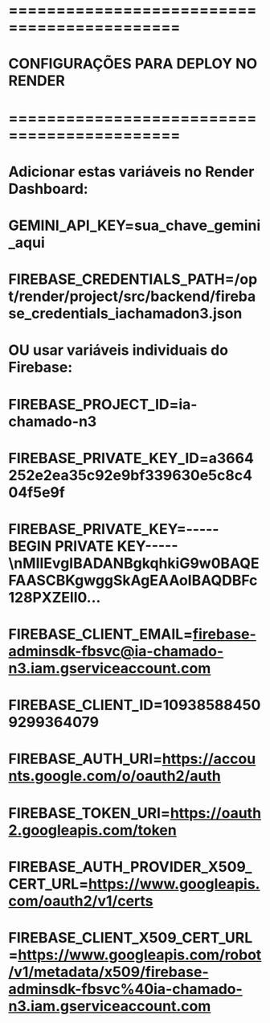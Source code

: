 
# ============================================
# CONFIGURAÇÕES PARA DEPLOY NO RENDER
# ============================================

# Adicionar estas variáveis no Render Dashboard:
# GEMINI_API_KEY=sua_chave_gemini_aqui
# FIREBASE_CREDENTIALS_PATH=/opt/render/project/src/backend/firebase_credentials_iachamadon3.json

# OU usar variáveis individuais do Firebase:
# FIREBASE_PROJECT_ID=ia-chamado-n3
# FIREBASE_PRIVATE_KEY_ID=a3664252e2ea35c92e9bf339630e5c8c404f5e9f
# FIREBASE_PRIVATE_KEY=-----BEGIN PRIVATE KEY-----\nMIIEvgIBADANBgkqhkiG9w0BAQEFAASCBKgwggSkAgEAAoIBAQDBFc128PXZEll0...
# FIREBASE_CLIENT_EMAIL=firebase-adminsdk-fbsvc@ia-chamado-n3.iam.gserviceaccount.com
# FIREBASE_CLIENT_ID=109385884509299364079
# FIREBASE_AUTH_URI=https://accounts.google.com/o/oauth2/auth
# FIREBASE_TOKEN_URI=https://oauth2.googleapis.com/token
# FIREBASE_AUTH_PROVIDER_X509_CERT_URL=https://www.googleapis.com/oauth2/v1/certs
# FIREBASE_CLIENT_X509_CERT_URL=https://www.googleapis.com/robot/v1/metadata/x509/firebase-adminsdk-fbsvc%40ia-chamado-n3.iam.gserviceaccount.com

